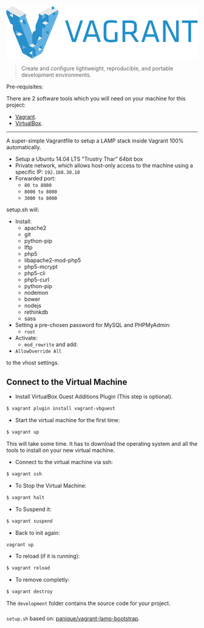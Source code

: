 ![Vagrant Logo](logo_vagrant.png)

>Create and configure lightweight, reproducible, and portable development environments.

Pre-requisites:

There are 2 software tools which you will need on your machine for this project:

* [Vagrant](http://www.vagrantup.com/downloads.html).
* [VirtualBox](https://www.virtualbox.org/wiki/Downloads).

___

A super-simple Vagrantfile to setup a LAMP stack inside Vagrant 100% automatically.

* Setup a Ubuntu 14.04 LTS "Trustry Thar" 64bit box
* Private network, which allows host-only access to the machine using a specific IP: ```192.168.30.10```
* Forwarded port:
    * ```80 to 8080```
    * ```8000 to 8000```
    * ```3000 to 8000```

setup.sh will:

* Install:
    * apache2
    * git
    * python-pip
    * lftp
    * php5
    * libapache2-mod-php5
    * php5-mcrypt
    * php5-cli
    * php5-curl
    * python-pip
    * nodemon
    * bower
    * nodejs
    * rethinkdb
    * sass
* Setting a pre-chosen password for MySQL and PHPMyAdmin:
    * ```root```
* Activate:
    * ```mod_rewrite```
and add:
* ```AllowOverride All```

to the vhost settings.


## Connect to the Virtual Machine

* Install VirtualBox Guest Additions Plugin (This step is optional).

```bash
$ vagrant plugin install vagrant-vbguest
```

* Start the virtual machine for the first time:

```bash
$ vagrant up
```

This will take some time. It has to download the operating system and all the tools to install on your new virtual machine.

* Connect to the virtual machine via ssh:

```bash
$ vagrant ssh
```

* To Stop the Virtual Machine:

```bash
$ vagrant halt
```
* To Suspend it:

```bash
$ vagrant suspend
```

* Back to init again:

```bash
vagrant up
```
* To reload (if it is running):

```bash
$ vagrant reload
```

* To remove completly:

```bash
$ vagrant destroy
```

The ```development``` folder contains the source code for your project.

###

```setup.sh``` based on: [panique/vagrant-lamp-bootstrap](https://github.com/panique/vagrant-lamp-bootstrap).
